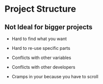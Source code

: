 # Project Structure

## Not Ideal for bigger projects

- Hard to find what you want

- Hard to re-use specific parts

- Conflicts with other variables

- Conflicts with other developers

- Cramps in your because you have to scroll

